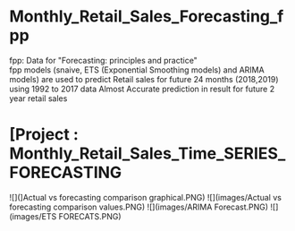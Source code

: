 # Monthly_Retail_Sales_Forecasting_fpp
fpp: Data for "Forecasting: principles and practice"  
fpp models (snaive, ETS (Exponential Smoothing models) and ARIMA models) are used to predict Retail sales for future 24 months (2018,2019) using 1992 to 2017 data
Almost Accurate prediction in result for future 2 year retail sales

# [Project : Monthly_Retail_Sales_Time_SERIES_FORECASTING

![](]Actual vs forecasting comparison graphical.PNG)
![](images/Actual vs forecasting comparison values.PNG) 
![](images/ARIMA Forecast.PNG)
![](images/ETS FORECATS.PNG)
